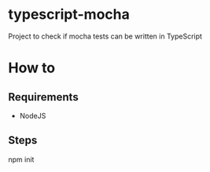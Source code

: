 # typescript-mocha

Project to check if mocha tests can be written in TypeScript

# How to

## Requirements 

- NodeJS

## Steps 

npm init


